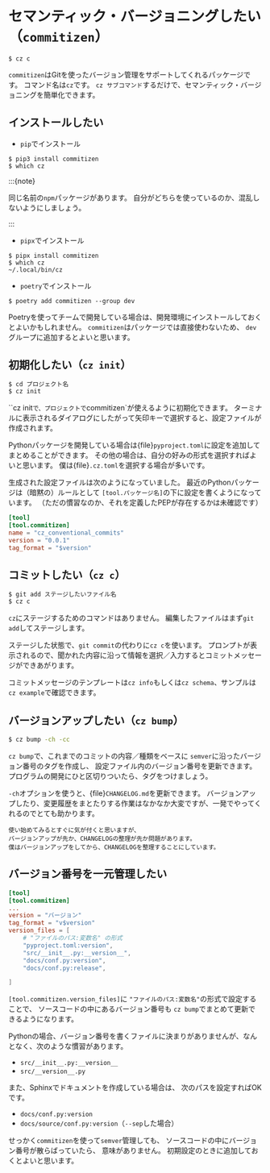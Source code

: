 # セマンティック・バージョニングしたい（``commitizen``）

```console
$ cz c
```

``commitizen``はGitを使ったバージョン管理をサポートしてくれるパッケージです。
コマンド名は``cz``です。
``cz サブコマンド``するだけで、セマンティック・バージョニングを簡単化できます。

## インストールしたい

- `pip`でインストール

```console
$ pip3 install commitizen
$ which cz
```

:::{note}

同じ名前の``npm``パッケージがあります。
自分がどちらを使っているのか、混乱しないようにしましょう。

:::

- `pipx`でインストール

```console
$ pipx install commitizen
$ which cz
~/.local/bin/cz
```

- `poetry`でインストール

```console
$ poetry add commitizen --group dev
```

Poetryを使ってチームで開発している場合は、開発環境にインストールしておくとよいかもしれません。
``commitizen``はパッケージでは直接使わないため、
``dev``グループに追加するとよいと思います。

## 初期化したい（``cz init``）

```bash
$ cd プロジェクト名
$ cz init
```

``cz init`で、プロジェクトで`commitizen`が使えるように初期化できます。
ターミナルに表示されるダイアログにしたがって矢印キーで選択すると、設定ファイルが作成されます。

Pythonパッケージを開発している場合は{file}`pyproject.toml`に設定を追加してまとめることができます。
その他の場合は、自分の好みの形式を選択すればよいと思います。
僕は{file}`.cz.toml`を選択する場合が多いです。

生成された設定ファイルは次のようになっていました。
最近のPythonパッケージは（暗黙の）ルールとして
``[tool.パッケージ名]``の下に設定を書くようになっています。
（ただの慣習なのか、それを定義したPEPが存在するかは未確認です）

```toml
[tool]
[tool.commitizen]
name = "cz_conventional_commits"
version = "0.0.1"
tag_format = "$version"
```

## コミットしたい（``cz c``）

```bash
$ git add ステージしたいファイル名
$ cz c
```

``cz``にステージするためのコマンドはありません。
編集したファイルはまず``git add``してステージします。

ステージした状態で、``git commit``の代わりに``cz c``を使います。
プロンプトが表示されるので、聞かれた内容に沿って情報を選択／入力するとコミットメッセージができあがります。

コミットメッセージのテンプレートは``cz info``もしくは``cz schema``、サンプルは``cz example``で確認できます。

## バージョンアップしたい（``cz bump``）

```bash
$ cz bump -ch -cc
```

``cz bump``で、これまでのコミットの内容／種類をベースに
``semver``に沿ったバージョン番号のタグを作成し、
設定ファイル内のバージョン番号を更新できます。
プログラムの開発にひと区切りついたら、タグをつけましょう。

``-ch``オプションを使うと、{file}`CHANGELOG.md`を更新できます。
バージョンアップしたり、変更履歴をまとたりする作業はなかなか大変ですが、一発でやってくれるのでとても助かります。

```{note}
使い始めてみるとすぐに気が付くと思いますが、
バージョンアップが先か、CHANGELOGの整理が先か問題があります。
僕はバージョンアップをしてから、CHANGELOGを整理することにしています。
```

## バージョン番号を一元管理したい

```toml
[tool]
[tool.commitizen]
...
version = "バージョン"
tag_format = "v$version"
version_files = [
    # "ファイルのパス:変数名" の形式
    "pyproject.toml:version",
    "src/__init__.py:__version__",
    "docs/conf.py:version",
    "docs/conf.py:release",

]
```

``[tool.commitizen.version_files]``に
`"ファイルのパス:変数名"`の形式で設定することで、
ソースコードの中にあるバージョン番号も
`cz bump`でまとめて更新できるようになります。

Pythonの場合、バージョン番号を書くファイルに決まりがありませんが、なんとなく、次のような慣習があります。

- ``src/__init__.py:__version__``
- ``src/__version__.py``

また、Sphinxでドキュメントを作成している場合は、
次のパスを設定すればOKです。

- `docs/conf.py:version`
- `docs/source/conf.py:version`（`--sep`した場合）

せっかく`commitizen`を使って`semver`管理しても、
ソースコードの中にバージョン番号が散らばっていたら、
意味がありません。
初期設定のときに追加しておくとよいと思います。
